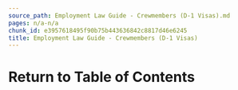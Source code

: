 ```yaml
---
source_path: Employment Law Guide - Crewmembers (D-1 Visas).md
pages: n/a-n/a
chunk_id: e3957618495f90b75b443636842c8817d46e6245
title: Employment Law Guide - Crewmembers (D-1 Visas)
---
```

# Return to Table of Contents
